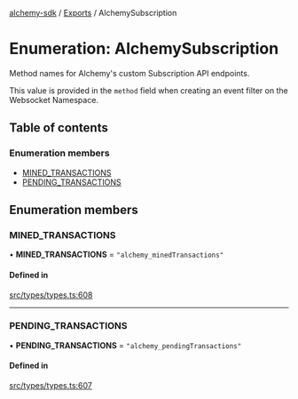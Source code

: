 [alchemy-sdk](../README.md) / [Exports](../modules.md) / AlchemySubscription

# Enumeration: AlchemySubscription

Method names for Alchemy's custom Subscription API endpoints.

This value is provided in the `method` field when creating an event filter on
the Websocket Namespace.

## Table of contents

### Enumeration members

- [MINED\_TRANSACTIONS](AlchemySubscription.md#mined_transactions)
- [PENDING\_TRANSACTIONS](AlchemySubscription.md#pending_transactions)

## Enumeration members

### MINED\_TRANSACTIONS

• **MINED\_TRANSACTIONS** = `"alchemy_minedTransactions"`

#### Defined in

[src/types/types.ts:608](https://github.com/alchemyplatform/alchemy-sdk-js/blob/6dc36f9/src/types/types.ts#L608)

___

### PENDING\_TRANSACTIONS

• **PENDING\_TRANSACTIONS** = `"alchemy_pendingTransactions"`

#### Defined in

[src/types/types.ts:607](https://github.com/alchemyplatform/alchemy-sdk-js/blob/6dc36f9/src/types/types.ts#L607)
